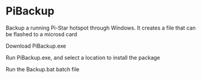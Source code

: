 # PiBackup
Backup a running Pi-Star hotspot through Windows. It creates a file that can be flashed to a microsd card

Download PiBackup.exe

Run PiBackup.exe, and select a location to install the package

Run the Backup.bat batch file

